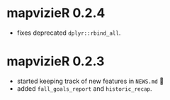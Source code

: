 # mapvizieR 0.2.4

* fixes deprecated `dplyr::rbind_all`.

# mapvizieR 0.2.3

* started keeping track of new features in `NEWS.md` :see_no_evil:
* added `fall_goals_report` and `historic_recap`.

